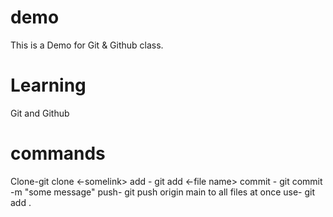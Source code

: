 # demo
This is a Demo for Git &amp; Github class.

# Learning
Git and Github 

# commands
Clone-git clone <-somelink>
add - git add <-file name>
commit - git commit -m "some message"
push- git push origin main
to all files at once use- git add .
